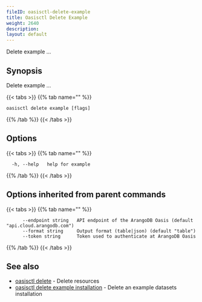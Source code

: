 ```yaml
---
fileID: oasisctl-delete-example
title: Oasisctl Delete Example
weight: 2640
description: 
layout: default
---
```

Delete example ...

## Synopsis

Delete example ...

{{< tabs >}}
{{% tab name="" %}}
```
oasisctl delete example [flags]
```
{{% /tab %}}
{{< /tabs >}}

## Options

{{< tabs >}}
{{% tab name="" %}}
```
  -h, --help   help for example
```
{{% /tab %}}
{{< /tabs >}}

## Options inherited from parent commands

{{< tabs >}}
{{% tab name="" %}}
```
      --endpoint string   API endpoint of the ArangoDB Oasis (default "api.cloud.arangodb.com")
      --format string     Output format (table|json) (default "table")
      --token string      Token used to authenticate at ArangoDB Oasis
```
{{% /tab %}}
{{< /tabs >}}

## See also

* [oasisctl delete]()	 - Delete resources
* [oasisctl delete example installation](oasisctl-delete-example-installation)	 - Delete an example datasets installation

